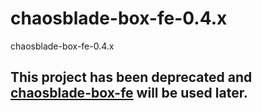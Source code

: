 # chaosblade-box-fe-0.4.x
chaosblade-box-fe-0.4.x

## This project has been deprecated and [chaosblade-box-fe](https://github.com/chaosblade-io/chaosblade-box-fe) will be used later.  ## 
